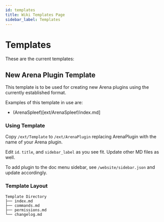 ```yaml
---
id: templates
title: Wiki Templates Page
sidebar_label: Templates
---
```


# Templates

These are the current templates:

## New Arena Plugin Template

This template is to be used for creating new Arena plugins using the currently established format.

Examples of this template in use are:

- (ArenaSpleef)[ext/ArenaSpleef/index.md]

### Using Template

Copy `/ext/Template` to `/ext/ArenaPlugin` replacing ArenaPlugin with the name of your Arena plugin.

Edit `id`. `title`, and `sidebar_label` as you see fit. Update other MD files as well.

To add plugin to the doc menu sidebar, see `/website/sidebar.json` and update accordingly.

### Template Layout

```
Template Directory
├── index.md
├── commands.md
├── permissions.md
└── changelog.md
```
